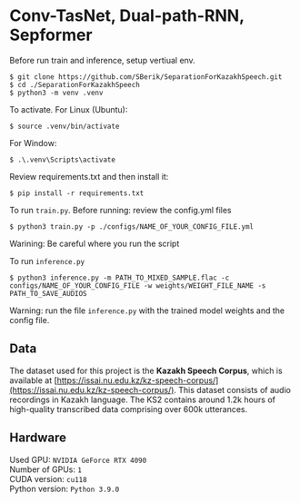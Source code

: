 # Conv-TasNet, Dual-path-RNN, Sepformer

Before run train and inference, setup vertiual env.
```
$ git clone https://github.com/SBerik/SeparationForKazakhSpeech.git
$ cd ./SeparationForKazakhSpeech
$ python3 -m venv .venv 
```
To activate. For Linux (Ubuntu):
```
$ source .venv/bin/activate
```
For Window: 
```
$ .\.venv\Scripts\activate
```
Review requirements.txt and then install it:
```
$ pip install -r requirements.txt
```
To run `train.py`. Before running: review the config.yml files
```
$ python3 train.py -p ./configs/NAME_OF_YOUR_CONFIG_FILE.yml
```
Warining: Be careful where you run the script

To run `inference.py`
```
$ python3 inference.py -m PATH_TO_MIXED_SAMPLE.flac -c configs/NAME_OF_YOUR_CONFIG_FILE -w weights/WEIGHT_FILE_NAME -s PATH_TO_SAVE_AUDIOS
```
Warning: run the file `inference.py` with the trained model weights and the config file. 

## Data
The dataset used for this project is the **Kazakh Speech Corpus**, which is available at [https://issai.nu.edu.kz/kz-speech-corpus/](https://issai.nu.edu.kz/kz-speech-corpus/). This dataset consists of audio recordings in Kazakh language. The KS2 contains around 1.2k hours of high-quality transcribed data comprising over 600k utterances.

## Hardware 
Used GPU: `NVIDIA GeForce RTX 4090`  
Number of GPUs: `1`  
CUDA version: `cu118`  
Python version: `Python 3.9.0`